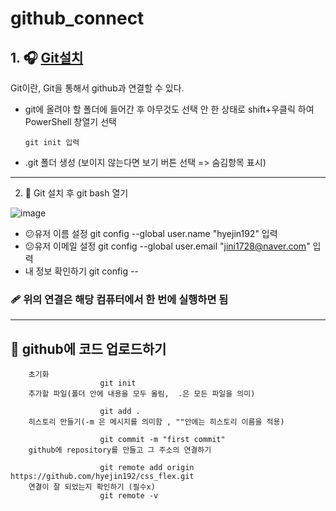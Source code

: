 # github_connect


## 1. 🎧 [Git설치](https://git-scm.com/download/win)
Git이란, Git을 통해서 github과 연결할 수 있다.
- git에 올려야 할 폴더에 들어간 후 아무것도 선택 안 한 상태로 shift+우클릭 하여 PowerShell 창열기 선택
        
      git init 입력
- .git 폴더 생성 (보이지 않는다면 보기 버튼 선택 => 숨김항목 표시)
- ---------------------
2. 🍰 Git 설치 후 git bash 열기

![image](https://user-images.githubusercontent.com/129017064/235417884-d534f35f-bd68-46fa-9628-250c06c43121.png)
* 😕유저 이름 설정
        git config --global  user.name "hyejin192" 입력
* 😕유저 이메일 설정
        git config --global user.email "jini1728@naver.com" 입력
* 내 정보 확인하기
        git config --

### 🩹 위의 연결은 해당 컴퓨터에서 한 번에 실행하면 됨
------------------------------------------

## 🎱 github에 코드 업로드하기
        초기화
                        git init
        추가할 파일(폴더 안에 내용을 모두 올림,  .은 모든 파일을 의미)
        
                        git add .
        히스토리 만들기(-m 은 메시지를 의미함 , ""안에는 히스토리 이름을 적용)  
        
                        git commit -m "first commit"
        github에 repository를 만들고 그 주소의 연결하기
        
                        git remote add origin https://github.com/hyejin192/css_flex.git
        연결이 잘 되었는지 확인하기 (필수x)
                        git remote -v

  

   
